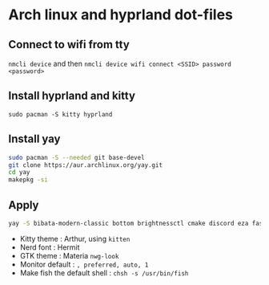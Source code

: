 # Arch linux and hyprland dot-files

## Connect to wifi from tty
`nmcli device` and then `nmcli device wifi connect <SSID> password <password>`

## Install hyprland and kitty
`sudo pacman -S kitty hyprland`

## Install yay 
```bash
sudo pacman -S --needed git base-devel
git clone https://aur.archlinux.org/yay.git
cd yay
makepkg -si
```

## Apply
```bash
yay -S bibata-modern-classic bottom brightnessctl cmake discord eza fastfetch fd fish git gnome-network-displays gnome-settings-daemon gst-plugins-bad gtk3 htop hypridle hyprland hyprlock hyprpicker hyprshot illogical-impulse-bibata-modern-classic-bin less libnotify libpulse libxpresent materia-gtk-theme myfetch otf-hermit-nerd neovim nemo networkmanager nwg-look pavucontrol pipewire pipewire-alsa pipewire-jack pipewire-pulse pulsemixer qogir-icon-theme ripgrep starship swaync swww tree ttf-jetbrains-mono-nerd tumbler unzip vim waybar xkb-qwerty-fr zip
```

- Kitty theme : Arthur, using `kitten`
- Nerd font : Hermit
- GTK theme : Materia `nwg-look`
- Monitor default : `, preferred, auto, 1`
- Make fish the default shell : `chsh -s /usr/bin/fish`

